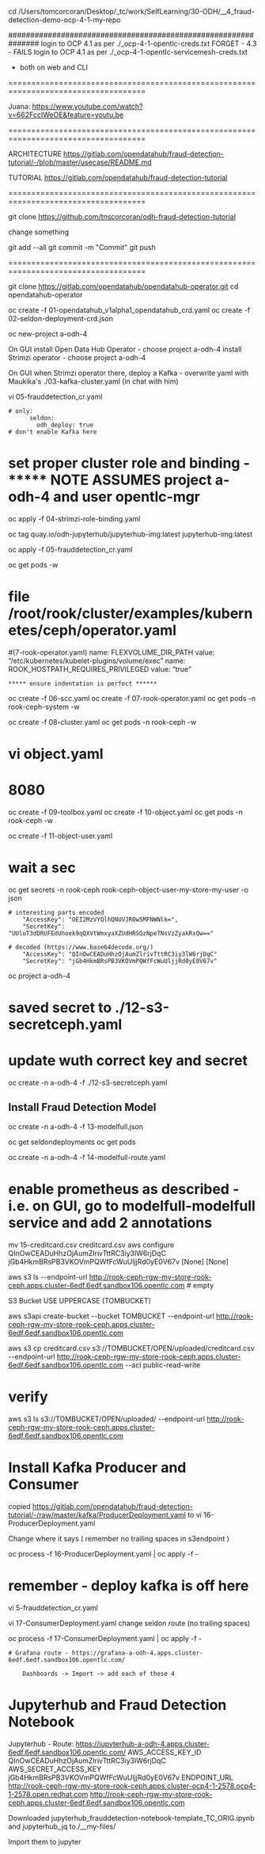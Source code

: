 cd /Users/tomcorcoran/Desktop/_tc/work/SelfLearning/30-ODH/__4_fraud-detection-demo-ocp-4-1-my-repo

############################################################### login to OCP 4.1 as per ./_ocp-4-1-opentlc-creds.txt
															   	FORGET - 4.3 - FAILS login to OCP 4.1 as per ./_ocp-4-1-opentlc-servicemesh-creds.txt
 - both on web and CLI

====================================================================================

Juana:
https://www.youtube.com/watch?v=662FccIWeOE&feature=youtu.be

====================================================================================

ARCHITECTURE
	https://gitlab.com/opendatahub/fraud-detection-tutorial/-/blob/master/usecase/README.md

TUTORIAL
	https://gitlab.com/opendatahub/fraud-detection-tutorial


====================================================================================



git clone https://github.com/tnscorcoran/odh-fraud-detection-tutorial

change something

git add --all
git commit -m "Commit"
git push

====================================================================================

git clone https://gitlab.com/opendatahub/opendatahub-operator.git
cd opendatahub-operator

oc create -f 01-opendatahub_v1alpha1_opendatahub_crd.yaml
oc create -f 02-seldon-deployment-crd.json

oc new-project a-odh-4


On GUI
	install Open Data Hub Operator 	- choose project a-odh-4
	install Strimzi operator  		- choose project a-odh-4

On GUI
	when Strimzi operator there, deploy a Kafka 
		- overwrite yaml with Maukika's 
		./03-kafka-cluster.yaml
		(in chat with him)

vi 05-frauddetection_cr.yaml

	# only:
		  seldon:
    		odh_deploy: true
    # don't enable Kafka here


# set proper cluster role and binding - ***** NOTE ASSUMES project a-odh-4 and user opentlc-mgr
oc apply -f 04-strimzi-role-binding.yaml


oc tag quay.io/odh-jupyterhub/jupyterhub-img:latest jupyterhub-img:latest

oc apply -f 05-frauddetection_cr.yaml

oc get pods -w


# file /root/rook/cluster/examples/kubernetes/ceph/operator.yaml
#(7-rook-operator.yaml)
	name: FLEXVOLUME_DIR_PATH 
	value: “/etc/kubernetes/kubelet-plugins/volume/exec”
	name: ROOK_HOSTPATH_REQUIRES_PRIVILEGED 
	value: “true” 


	***** ensure indentation is perfect ******


oc create -f 06-scc.yaml
oc create -f 07-rook-operator.yaml
oc get pods -n rook-ceph-system -w

oc create -f 08-cluster.yaml
oc get pods -n rook-ceph -w


# vi object.yaml
# 8080


oc create -f 09-toolbox.yaml
oc create -f 10-object.yaml
oc get pods -n rook-ceph -w



oc create -f 11-object-user.yaml
# wait a sec
oc get secrets -n rook-ceph rook-ceph-object-user-my-store-my-user -o json

	# interesting parts encoded
        "AccessKey": "OEI2MzVYQlhQNUVJR0w5MFNWNlk=",
        "SecretKey": "UUluT3dDRUFEdUhoek9qQXVtWmxyaXZUdHRSQzNpeTNsVzZyakRxQw=="

	# decoded (https://www.base64decode.org/)	
	  	"AccessKey": "QInOwCEADuHhzOjAumZlrivTttRC3iy3lW6rjDqC"
		"SecretKey": "jGb4HkmBRsPB3VKOVmPQWfFcWuUljjRd0yE0V67v"



oc project a-odh-4

# saved secret to  ./12-s3-secretceph.yaml
# update wuth correct key and secret

oc create -n a-odh-4 -f ./12-s3-secretceph.yaml


Install Fraud Detection Model
-----------------------------

oc create -n a-odh-4 -f 13-modelfull.json

oc get seldondeployments
oc get pods


oc create -n a-odh-4 -f 14-modelfull-route.yaml

# enable prometheus as described - i.e. on GUI, go to modelfull-modelfull service and add 2 annotations

mv 15-creditcard.csv creditcard.csv
aws configure
	QInOwCEADuHhzOjAumZlrivTttRC3iy3lW6rjDqC
	jGb4HkmBRsPB3VKOVmPQWfFcWuUljjRd0yE0V67v
	[None]
	[None]


aws s3 ls --endpoint-url http://rook-ceph-rgw-my-store-rook-ceph.apps.cluster-6edf.6edf.sandbox106.opentlc.com
	# empty

S3 Bucket
USE UPPERCASE (TOMBUCKET)


aws s3api create-bucket --bucket TOMBUCKET --endpoint-url http://rook-ceph-rgw-my-store-rook-ceph.apps.cluster-6edf.6edf.sandbox106.opentlc.com

aws s3 cp creditcard.csv s3://TOMBUCKET/OPEN/uploaded/creditcard.csv --endpoint-url http://rook-ceph-rgw-my-store-rook-ceph.apps.cluster-6edf.6edf.sandbox106.opentlc.com --acl public-read-write

# verify
aws s3 ls s3://TOMBUCKET/OPEN/uploaded/ --endpoint-url http://rook-ceph-rgw-my-store-rook-ceph.apps.cluster-6edf.6edf.sandbox106.opentlc.com


Install Kafka Producer and Consumer
===================================

copied https://gitlab.com/opendatahub/fraud-detection-tutorial/-/raw/master/kafka/ProducerDeployment.yaml
to 
vi 16-ProducerDeployment.yaml

Change where it says <insert s3endpoint> 
	( remember no trailing spaces in s3endpoint )

oc process -f 16-ProducerDeployment.yaml | oc apply -f -



# remember - deploy kafka is off here
vi 5-frauddetection_cr.yaml


vi 17-ConsumerDeployment.yaml
	change seldon route (no trailing spaces)

oc process -f 17-ConsumerDeployment.yaml | oc apply -f -



	# Grafana route - https://grafana-a-odh-4.apps.cluster-6edf.6edf.sandbox106.opentlc.com/

		Dashboards -> Import -> add each of these 4






Jupyterhub and Fraud Detection Notebook
=======================================
Jupyterhub - Route:		https://jupyterhub-a-odh-4.apps.cluster-6edf.6edf.sandbox106.opentlc.com/
AWS_ACCESS_KEY_ID		QInOwCEADuHhzOjAumZlrivTttRC3iy3lW6rjDqC
AWS_SECRET_ACCESS_KEY	jGb4HkmBRsPB3VKOVmPQWfFcWuUljjRd0yE0V67v
ENDPOINT_URL			http://rook-ceph-rgw-my-store-rook-ceph.apps.cluster-ocp4-1-2578.ocp4-1-2578.open.redhat.com
						http://rook-ceph-rgw-my-store-rook-ceph.apps.cluster-6edf.6edf.sandbox106.opentlc.com
	
	
Downloaded
jupyterhub_frauddetection-notebook-template_TC_ORIG.ipynb
and
jupyterhub_jq
to./__my-files/

Import them to jupyter
